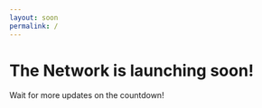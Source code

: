 ```yaml
---
layout: soon
permalink: /
---
```


# The Network is launching soon!

Wait for more updates on the countdown!